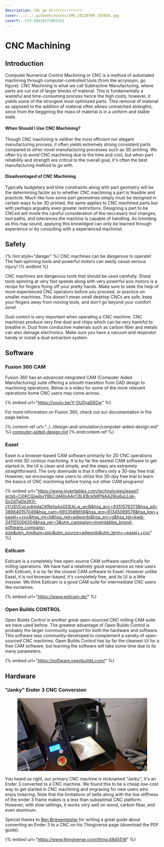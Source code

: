 ```yaml
---
description: CNC go brrrrrrrrrrrrrr
cover: ../../.gitbook/assets/IMG_20220709_155858.jpg
coverY: -174.58610271903322
---
```


# CNC Machining

## Introduction

Computer Numerical Control Machining or CNC is a method of automated machining through computer-controlled tools (from the acrynoym, go figure). CNC Machining is what we call Subtractive Manufacturing, where parts are cut out of larger blocks of material. This is fundamentally a wasteful and time-consuming process hence the high costs, however, it yields some of the strongest most optimized parts. Thre removal of material as opposed to the addition of material often allows unmatched strengths, since from the beggining the mass of material is in a uniform and stable state.&#x20;

#### When Should I Use CNC Machining?

Though CNC machining is neither the most efficient nor elegant manufacturing process, it often yields extremely strong consistent parts compared to other novel manufacturing processes such as 3D printing. We often try to avoid CNC machining due to the time and cost, but when part reliability and strength are critical to the overall goal, it's often the best manufacturing method to go with.

#### Disadvantaged of CNC Machining

Typically budgetary and time constraints along with part geometry will be the determining factor as to whether CNC machining a part is feasible and practicle. Much like how some part geometries simply must be designed in certain ways to be 3D printed, the same applies to CNC machined parts but with perhaps arguably even greater restrictions. Designing a part to be CNCed will invole the careful consideration of the neccesary tool changes, tool paths, and tolerances the machine is capable of handling. As limmiting as this may sound, applying this knowldged can only be learned through experience or by consulting with a experienced machinist.

## Safety

{% hint style="danger" %}
CNC machines can be dangerous to operate! The fast-spinning tools and powerful motors can easily cause serious injury!
{% endhint %}

CNC machines are dangerous tools that should be used carefully. Sharp tools spinning at very fast speeds along with very powerful axis motors is a recipe for fingers flying off your pretty hands. Make sure to seek the help of more experienced CNC operators before you proceed, or practice on smaller machines. This doesn't mean small desktop CNCs are safe, keep your fingers away from moving tools, and don't go beyond your comfort zone!

Dust control is very important when operating a CNC machine. CNC machines produce very fine dust and chips which can be very harmful to breathe in. Dust from conductive materials such as carbon fiber and metals can also damage electronics. Make sure you have a vacuum and respirator handy or install a dust extraction system.&#x20;

## Software

### Fusion 360 CAM

Fusion 360 has an advanced integrated CAM (Computer Aided Manufacturing) suite offering a smooth transition from CAD design to machining operations. Below is a video for some of the more relevant operations home CNC users may come across.

{% embed url="https://youtu.be/Y-OU0yaD62w" %}

For more information on Fusion 360, check out our documentation in the page below.

{% content-ref url="../../design-and-simulation/computer-aided-design.md" %}
[computer-aided-design.md](../../design-and-simulation/computer-aided-design.md)
{% endcontent-ref %}

### Easel

Easel is a browser-based CAM software primarily for 2D CNC operations and mild 3D contour machining. It is by far the easiest CAM software to get started in, the UI is clean and simple, and the steps are extremely straightforward. The only downside is that it offers only a 30-day free trial. However, we encourage new users to utilize this 30-day free trial to learn the basics of CNC machining before trying out other CAM programs!

{% embed url="https://www.inventables.com/technologies/easel?gclid=Cj0KCQjwjbyYBhCdARIsAArC6LKBckNtPNAA2Rju6uLLpk-So2dTgDe2KX-cYUSVCpLpdrkdaCKRelIaAqGDEALw_wcB&hsa_acc=9351576373&hsa_ad=389840157049&hsa_cam=6933589656&hsa_grp=81345099578&hsa_kw=+easel++cnc&hsa_mt=b&hsa_net=adwords&hsa_src=g&hsa_tgt=kwd-341155006304&hsa_ver=3&utm_campaign=inventables_brand-software_company-size&utm_medium=ppc&utm_source=adwords&utm_term=+easel++cnc" %}

### Estlcam

Estlcam is a completely free open-source CAM software specifically for milling operations. We have had a relatively good experience as new users with Estlcam, it is by far the closest CAM software to Easel. However unlike Easel, it is not browser-based, it's completely free, and its UI is a little messier. We think Estlcam is a good CAM suite for intermediate CNC users like ourselves.&#x20;

{% embed url="https://www.estlcam.de/" %}

### Open Builds CONTROL

Open Builds Control is another great open-sourced CNC milling CAM suite we have used before. The greatest advantage of Open Builds Control is probably the larger community support for both the hardware and software. This software was community-developed to complement a variety of open-sourced CNC machines. Open Builds Control has by far the cleanest UI for a free CAM software, but learning the software will take some time due to its many parameters.

{% embed url="https://software.openbuilds.com/" %}

## Hardware

### "Janky" Ender 3 CNC Conversion

<figure><img src="../../.gitbook/assets/20220312_205214.jpg" alt=""><figcaption></figcaption></figure>

You heard us right, our primary CNC machine is nicknamed "Janky", it's an Ender 3 converted to a CNC machine. We found this to be a cheap low-cost way to get started in CNC machining and engraving for new users who enjoy tinkering. Note that the limitations of belts along with the low stiffness of the ender 3 frame makes is a less than suboptimal CNC platform. However, with slow settings, it works very well on wood, carbon fiber, and even aluminum.&#x20;

Special thanks to [Ben ](https://www.thingiverse.com/thinngimaker)[Briesemeister](https://www.thingiverse.com/thinngimaker)[ ](https://www.thingiverse.com/thinngimaker)for writing a great guide about converting an Ender 3 to a CNC on his Thingiverse page (download the PDF guide).

{% embed url="https://www.thingiverse.com/thing:4845518" %}
